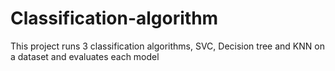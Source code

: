 # Classification-algorithm
This project runs 3 classification algorithms, SVC, Decision tree and KNN on a dataset and evaluates each model
